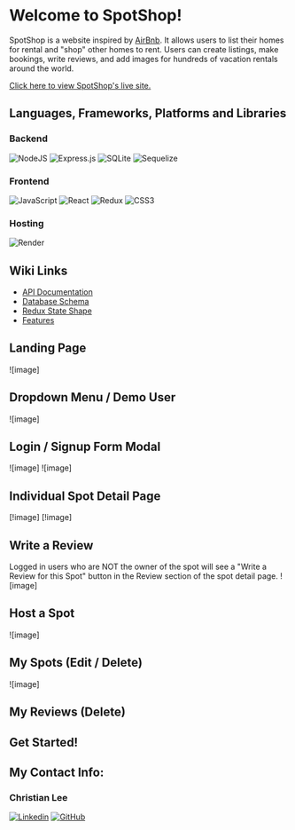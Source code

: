 # Welcome to SpotShop!

SpotShop is a website inspired by [AirBnb](https://airbnb.com/). It allows users to list their homes for rental and "shop" other homes to rent. Users can create listings, make bookings, write reviews, and add images for hundreds of vacation rentals around the world. 

[Click here to view SpotShop's live site.](https://airbnb-backend-project.onrender.com/)

## Languages, Frameworks, Platforms and Libraries

### Backend 

![NodeJS](https://img.shields.io/badge/node.js-6DA55F?style=for-the-badge&logo=node.js&logoColor=white) ![Express.js](https://img.shields.io/badge/express.js-%23404d59.svg?style=for-the-badge&logo=express&logoColor=%2361DAFB) ![SQLite](https://img.shields.io/badge/sqlite-%2307405e.svg?style=for-the-badge&logo=sqlite&logoColor=white) ![Sequelize](https://img.shields.io/badge/Sequelize-52B0E7?style=for-the-badge&logo=Sequelize&logoColor=white)

### Frontend

![JavaScript](https://img.shields.io/badge/javascript-%23323330.svg?style=for-the-badge&logo=javascript&logoColor=%23F7DF1E) ![React](https://img.shields.io/badge/react-%2320232a.svg?style=for-the-badge&logo=react&logoColor=%2361DAFB) ![Redux](https://img.shields.io/badge/redux-%23593d88.svg?style=for-the-badge&logo=redux&logoColor=white) ![CSS3](https://img.shields.io/badge/css3-%231572B6.svg?style=for-the-badge&logo=css3&logoColor=white)

### Hosting

![Render](https://img.shields.io/badge/Render-%46E3B7.svg?style=for-the-badge&logo=render&logoColor=white)

## Wiki Links
- [API Documentation](https://github.com/christianlee6/SpotShop/wiki/API-Documentation)
- [Database Schema](https://github.com/christianlee6/SpotShop/wiki/Database-Schema)
- [Redux State Shape](https://github.com/christianlee6/SpotShop/wiki/Redux-State-Shape)
- [Features](https://github.com/christianlee6/SpotShop/wiki/Features-List)

## Landing Page
![image]

## Dropdown Menu / Demo User
![image]

## Login / Signup Form Modal
![image]
![image]

## Individual Spot Detail Page 
[!image]
[!image]

## Write a Review
Logged in users who are NOT the owner of the spot will see a "Write a Review for this Spot" button in the Review section of the spot detail page.
![image]

## Host a Spot
![image]

## My Spots (Edit / Delete)
![image]

## My Reviews (Delete)

## Get Started! 

## My Contact Info: 

### Christian Lee
[![Linkedin][linkedin-color]][christian-linkedin]
[![GitHub][Github-color]][christian-GitHub]

<!-- MARKDOWN LINKS & IMAGES -->
<!-- https://www.markdownguide.org/basic-syntax/#reference-style-links -->
[linkedin-shield]: https://img.shields.io/badge/-LinkedIn-black.svg?style=for-the-badge&logo=linkedin&colorB=555
[linkedin-color]: https://img.shields.io/badge/linkedin-%230077B5.svg?style=for-the-badge&logo=linkedin&logoColor=white
[christian-linkedin]: https://www.linkedin.com/in/christian-lee-383590192/
[GitHub-color]: https://img.shields.io/badge/github-%23121011.svg?style=for-the-badge&logo=github&logoColor=white
[christian-GitHub]: https://github.com/christianlee6
